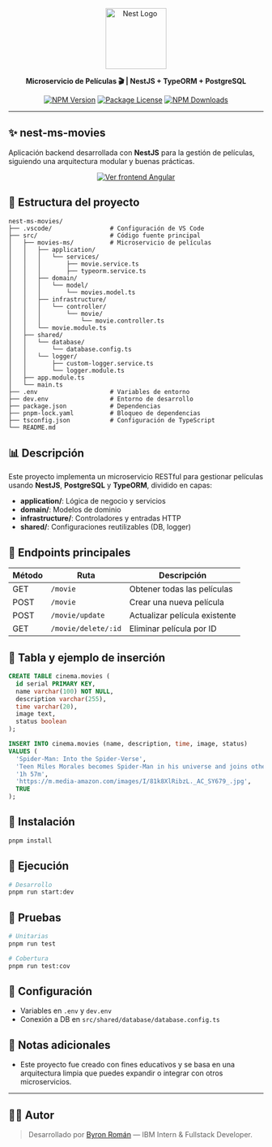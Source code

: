 <p align="center">
  <a href="http://nestjs.com/" target="blank"><img src="https://nestjs.com/img/logo-small.svg" width="120" alt="Nest Logo" /></a>
</p>

<p align="center"><b>Microservicio de Películas 🎬 | NestJS + TypeORM + PostgreSQL</b></p>

<p align="center">
  <a href="https://www.npmjs.com/~nestjscore" target="_blank"><img src="https://img.shields.io/npm/v/@nestjs/core.svg" alt="NPM Version" /></a>
  <a href="https://www.npmjs.com/~nestjscore" target="_blank"><img src="https://img.shields.io/npm/l/@nestjs/core.svg" alt="Package License" /></a>
  <a href="https://www.npmjs.com/~nestjscore" target="_blank"><img src="https://img.shields.io/npm/dm/@nestjs/common.svg" alt="NPM Downloads" /></a>
</p>

---

## ✨ nest-ms-movies

Aplicación backend desarrollada con **NestJS** para la gestión de películas, siguiendo una arquitectura modular y buenas prácticas.

<p align="center">
  <a href="https://github.com/byronroman/movies-frontend-angular" target="_blank">
    <img src="https://img.shields.io/badge/Ver%20repositorio%20frontend-Angular-blue?style=for-the-badge" alt="Ver frontend Angular">
  </a>
</p>

## 📂 Estructura del proyecto

```
nest-ms-movies/
├── .vscode/                # Configuración de VS Code
├── src/                    # Código fuente principal
│   ├── movies-ms/          # Microservicio de películas
│   │   ├── application/
│   │   │   └── services/
│   │   │       ├── movie.service.ts
│   │   │       ├── typeorm.service.ts
│   │   ├── domain/
│   │   │   └── model/
│   │   │       └── movies.model.ts
│   │   ├── infrastructure/
│   │   │   └── controller/
│   │   │       └── movie/
│   │   │           └── movie.controller.ts
│   │   └── movie.module.ts
│   ├── shared/
│   │   └── database/
│   │       └── database.config.ts
│   │   └── logger/
│   │       ├── custom-logger.service.ts
│   │       └── logger.module.ts
│   ├── app.module.ts
│   └── main.ts
├── .env                    # Variables de entorno
├── dev.env                 # Entorno de desarrollo
├── package.json            # Dependencias
├── pnpm-lock.yaml          # Bloqueo de dependencias
├── tsconfig.json           # Configuración de TypeScript
└── README.md
```

## 📊 Descripción

Este proyecto implementa un microservicio RESTful para gestionar películas usando **NestJS**, **PostgreSQL** y **TypeORM**, dividido en capas:

- **application/**: Lógica de negocio y servicios
- **domain/**: Modelos de dominio
- **infrastructure/**: Controladores y entradas HTTP
- **shared/**: Configuraciones reutilizables (DB, logger)

## 🔗 Endpoints principales

| Método | Ruta                | Descripción                   |
| ------ | ------------------- | ----------------------------- |
| GET    | `/movie`            | Obtener todas las películas   |
| POST   | `/movie`            | Crear una nueva película      |
| POST   | `/movie/update`     | Actualizar película existente |
| GET    | `/movie/delete/:id` | Eliminar película por ID      |

## 📄 Tabla y ejemplo de inserción

```sql
CREATE TABLE cinema.movies (
  id serial PRIMARY KEY,
  name varchar(100) NOT NULL,
  description varchar(255),
  time varchar(20),
  image text,
  status boolean
);

INSERT INTO cinema.movies (name, description, time, image, status)
VALUES (
  'Spider-Man: Into the Spider-Verse',
  'Teen Miles Morales becomes Spider-Man in his universe and joins others from different dimensions to save the multiverse.',
  '1h 57m',
  'https://m.media-amazon.com/images/I/81k8XlRibzL._AC_SY679_.jpg',
  TRUE
);
```

## 🚀 Instalación

```bash
pnpm install
```

## 🔄 Ejecución

```bash
# Desarrollo
pnpm run start:dev
```

## 🔮 Pruebas

```bash
# Unitarias
pnpm run test

# Cobertura
pnpm run test:cov
```

## 🔧 Configuración

- Variables en `.env` y `dev.env`
- Conexión a DB en `src/shared/database/database.config.ts`

## 📝 Notas adicionales

- Este proyecto fue creado con fines educativos y se basa en una arquitectura limpia que puedes expandir o integrar con otros microservicios.

---

## 🧑‍💻 Autor

> Desarrollado por [Byron Román](https://github.com/byronroman) — IBM Intern & Fullstack Developer.
